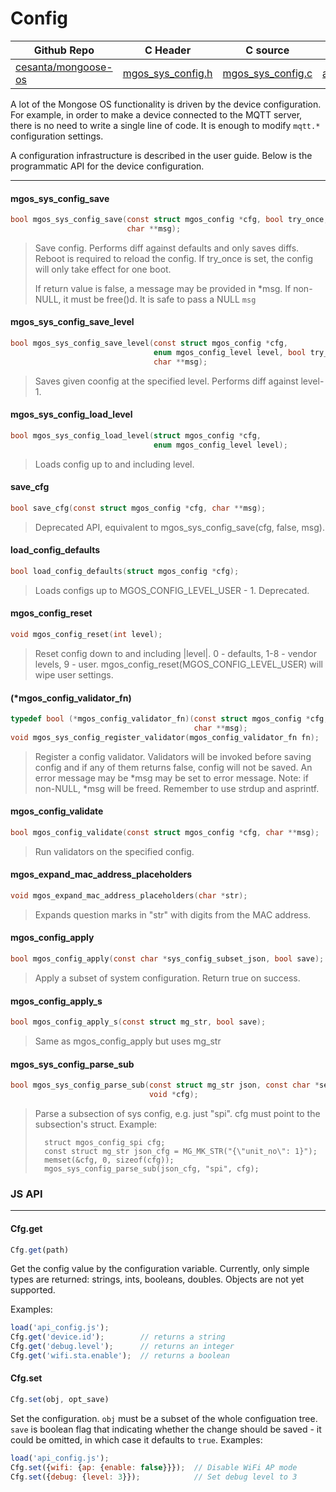 # Config
| Github Repo | C Header | C source  | JS source |
| ----------- | -------- | --------  | ----------------- |
| [cesanta/mongoose-os](https://github.com/cesanta/mongoose-os) | [mgos_sys_config.h](https://github.com/cesanta/mongoose-os/tree/master/fw/include/mgos_sys_config.h) | [mgos_sys_config.c](https://github.com/cesanta/mongoose-os/tree/master/fw/src/mgos_sys_config.c)  | [api_config.js](http://github.com/mongoose-os-libs/mjs/tree/master/fs/api_config.js)         |


A lot of the Mongose OS functionality is driven by the device configuration.
For example, in order to make a device connected to the MQTT server,
there is no need to write a single line of code. It is enough to
modify `mqtt.*` configuration settings.

A configuration infrastructure is described in the user guide. Below is
the programmatic API for the device configuration.
 

 ----- 
#### mgos_sys_config_save

```c
bool mgos_sys_config_save(const struct mgos_config *cfg, bool try_once,
                          char **msg);
```
> 
> Save config. Performs diff against defaults and only saves diffs.
> Reboot is required to reload the config.
> If try_once is set, the config will only take effect for one boot.
> 
> If return value is false, a message may be provided in *msg.
> If non-NULL, it must be free()d.
> It is safe to pass a NULL `msg`
>  
#### mgos_sys_config_save_level

```c
bool mgos_sys_config_save_level(const struct mgos_config *cfg,
                                enum mgos_config_level level, bool try_once,
                                char **msg);
```
>  Saves given coonfig at the specified level. Performs diff against level-1. 
#### mgos_sys_config_load_level

```c
bool mgos_sys_config_load_level(struct mgos_config *cfg,
                                enum mgos_config_level level);
```
>  Loads config up to and including level. 
#### save_cfg

```c
bool save_cfg(const struct mgos_config *cfg, char **msg);
```
>  Deprecated API, equivalent to mgos_sys_config_save(cfg, false, msg). 
#### load_config_defaults

```c
bool load_config_defaults(struct mgos_config *cfg);
```
>  Loads configs up to MGOS_CONFIG_LEVEL_USER - 1. Deprecated. 
#### mgos_config_reset

```c
void mgos_config_reset(int level);
```
> 
> Reset config down to and including |level|.
> 0 - defaults, 1-8 - vendor levels, 9 - user.
> mgos_config_reset(MGOS_CONFIG_LEVEL_USER) will wipe user settings.
>  
#### (*mgos_config_validator_fn)

```c
typedef bool (*mgos_config_validator_fn)(const struct mgos_config *cfg,
                                         char **msg);
void mgos_sys_config_register_validator(mgos_config_validator_fn fn);
```
> 
> Register a config validator.
> Validators will be invoked before saving config and if any of them
> returns false, config will not be saved.
> An error message may be *msg may be set to error message.
> Note: if non-NULL, *msg will be freed. Remember to use strdup and asprintf.
>  
#### mgos_config_validate

```c
bool mgos_config_validate(const struct mgos_config *cfg, char **msg);
```
>  Run validators on the specified config. 
#### mgos_expand_mac_address_placeholders

```c
void mgos_expand_mac_address_placeholders(char *str);
```
>  Expands question marks in "str" with digits from the MAC address. 
#### mgos_config_apply

```c
bool mgos_config_apply(const char *sys_config_subset_json, bool save);
```
>  Apply a subset of system configuration. Return true on success. 
#### mgos_config_apply_s

```c
bool mgos_config_apply_s(const struct mg_str, bool save);
```
>  Same as mgos_config_apply but uses mg_str 
#### mgos_sys_config_parse_sub

```c
bool mgos_sys_config_parse_sub(const struct mg_str json, const char *section,
                               void *cfg);
```
> 
> Parse a subsection of sys config, e.g. just "spi".
> cfg must point to the subsection's struct.
> Example:
> ```
>   struct mgos_config_spi cfg;
>   const struct mg_str json_cfg = MG_MK_STR("{\"unit_no\": 1}");
>   memset(&cfg, 0, sizeof(cfg));
>   mgos_sys_config_parse_sub(json_cfg, "spi", cfg);
> ```
>  

### JS API

 --- 
#### Cfg.get

```javascript
Cfg.get(path)
```
Get the config value by the configuration variable. Currently, only
simple types are returned: strings, ints, booleans, doubles. Objects
are not yet supported.

Examples:
```javascript
load('api_config.js');
Cfg.get('device.id');        // returns a string
Cfg.get('debug.level');      // returns an integer
Cfg.get('wifi.sta.enable');  // returns a boolean
```
#### Cfg.set

```javascript
Cfg.set(obj, opt_save)
```
Set the configuration. `obj` must be a subset of the whole configuation
tree. `save` is boolean flag that indicating whether the change should
be saved - it could be omitted, in which case it defaults to `true`.
Examples:
```javascript
load('api_config.js');
Cfg.set({wifi: {ap: {enable: false}}});  // Disable WiFi AP mode
Cfg.set({debug: {level: 3}});            // Set debug level to 3
```
